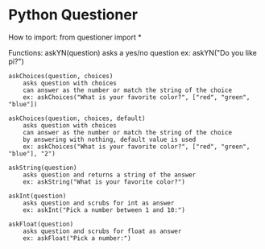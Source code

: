 Python Questioner
=================

How to import:
from questioner import *

Functions:
    askYN(question)
        asks a yes/no question
        ex: askYN("Do you like pi?")

    askChoices(question, choices)
        asks question with choices
        can answer as the number or match the string of the choice
        ex: askChoices("What is your favorite color?", ["red", "green", "blue"])

    askChoices(question, choices, default)
        asks question with choices
        can answer as the number or match the string of the choice
        by answering with nothing, default value is used
        ex: askChoices("What is your favorite color?", ["red", "green", "blue"], "2")

    askString(question)
        asks question and returns a string of the answer
        ex: askString("What is your favorite color?")

    askInt(question)
        asks question and scrubs for int as answer
        ex: askInt("Pick a number between 1 and 10:")

    askFloat(question)
        asks question and scrubs for float as answer
        ex: askFloat("Pick a number:")
